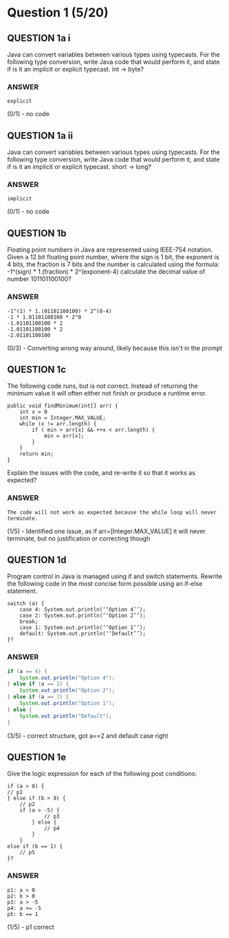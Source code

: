 # Question 1 (5/20)
## QUESTION 1a i
Java can convert variables between various types using typecasts. For the following type conversion, write Java code that would perform it, and state if is it an implicit or explicit typecast. 
int -> byte?

### ANSWER
```
explicit
```

(0/1) - no code

## QUESTION 1a ii
Java can convert variables between various types using typecasts. For the following type conversion, write Java code that would perform it, and state if is it an implicit or explicit typecast. 
short -> long?

### ANSWER
```
implicit
```

(0/1) - no code

## QUESTION 1b
Floating point numbers in Java are represented using IEEE-754 notation. Given a 12 bit floating point number, where the sign is 1 bit, the exponent is 4 bits, the fraction is 7 bits and the number is calculated using the formula:
-1^(sign) * 1.(fraction) * 2^(exponent-4)
calculate the decimal value of number 101101100100?

### ANSWER
```
-1^(1) * 1.(01101100100) * 2^(0-4)
-1 * 1.01101100100 * 2^0
-1.01101100100 * 2
-1.01101100100 * 2
-2.01101100100
```

(0/3) - Converting wrong way around, likely because this isn't in the prompt

## QUESTION 1c
The following code runs, but is not correct. Instead of returning the minimum value it will often either not finish or produce a runtime error. 
```
public void findMinimum(int[] arr) { 
	int x = 0 
	int min = Integer.MAX_VALUE; 
	while (x != arr.length) { 
		if ( min > arr[x] && ++x < arr.length) { 
			min = arr[x]; 
		} 
	} 
	return min; 
}
```
Explain the issues with the code, and re-write it so that it works as expected?

### ANSWER
```
The code will not work as expected because the while loop will never terminate.
```

(1/5) - Identified one issue, as if arr=[Integer.MAX_VALUE] it will never terminate, but no justification or correcting though

## QUESTION 1d
Program control in Java is managed using if and switch statements. Rewrite the following code in the most concise form possible using an if-else statement.

```
switch (a) { 
	case 4: System.out.println(‘‘Option 4’’); 
	case 2: System.out.println(‘‘Option 2’’); 
	break;
	case 1: System.out.println(‘‘Option 1’’); 
	default: System.out.println(‘‘Default’’); 
}?
```

### ANSWER
```Java
if (a == 4) {
    System.out.println("Option 4");
} else if (a == 2) {
    System.out.println("Option 2");
} else if (a == 1) {
    System.out.println("Option 1");
} else {
    System.out.println("Default");
}
```

(3/5) - correct structure, got a==2 and default case right

## QUESTION 1e
Give the logic expression for each of the following post conditions:

```
if (a > 0) { 
// p1 
} else if (b > 0) { 
	// p2 
	if (a > -5) { 
			// p3 
		} else { 
			// p4 
		} 
	} 
else if (b == 1) { 
	// p5 
}?
```

### ANSWER
```
p1: a > 0
p2: b > 0
p3: a > -5
p4: a <= -5
p5: b == 1
```

(1/5) - p1 correct
